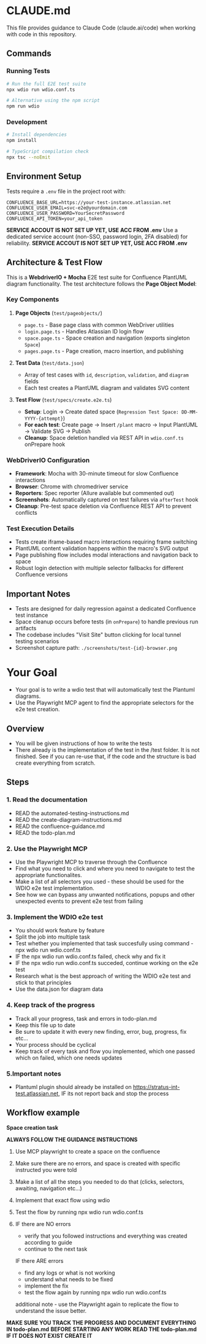 # CLAUDE.md

This file provides guidance to Claude Code (claude.ai/code) when working with code in this repository.

## Commands

### Running Tests

```bash
# Run the full E2E test suite
npx wdio run wdio.conf.ts

# Alternative using the npm script
npm run wdio
```

### Development

```bash
# Install dependencies
npm install

# TypeScript compilation check
npx tsc --noEmit
```

## Environment Setup

Tests require a `.env` file in the project root with:

```
CONFLUENCE_BASE_URL=https://your-test-instance.atlassian.net
CONFLUENCE_USER_EMAIL=svc-e2e@yourdomain.com
CONFLUENCE_USER_PASSWORD=YourSecretPassword
CONFLUENCE_API_TOKEN=your_api_token
```

**SERVICE ACCOUT IS NOT SET UP YET, USE ACC FROM .env**
Use a dedicated service account (non-SSO, password login, 2FA disabled) for reliability.
**SERVICE ACCOUT IS NOT SET UP YET, USE ACC FROM .env**

## Architecture & Test Flow

This is a **WebdriverIO + Mocha** E2E test suite for Confluence PlantUML diagram functionality. The test architecture follows the **Page Object Model**:

### Key Components

1. **Page Objects** (`test/pageobjects/`)
   - `page.ts` - Base page class with common WebDriver utilities
   - `login.page.ts` - Handles Atlassian ID login flow
   - `space.page.ts` - Space creation and navigation (exports singleton `Space`)
   - `pages.page.ts` - Page creation, macro insertion, and publishing

2. **Test Data** (`test/data.json`)
   - Array of test cases with `id`, `description`, `validation`, and `diagram` fields
   - Each test creates a PlantUML diagram and validates SVG content

3. **Test Flow** (`test/specs/create.e2e.ts`)
   - **Setup**: Login → Create dated space (`Regression Test Space: DD-MM-YYYY-{attempt}`)
   - **For each test**: Create page → Insert `/plant` macro → Input PlantUML → Validate SVG → Publish
   - **Cleanup**: Space deletion handled via REST API in `wdio.conf.ts` onPrepare hook

### WebDriverIO Configuration

- **Framework**: Mocha with 30-minute timeout for slow Confluence interactions
- **Browser**: Chrome with chromedriver service
- **Reporters**: Spec reporter (Allure available but commented out)
- **Screenshots**: Automatically captured on test failures via `afterTest` hook
- **Cleanup**: Pre-test space deletion via Confluence REST API to prevent conflicts

### Test Execution Details

- Tests create iframe-based macro interactions requiring frame switching
- PlantUML content validation happens within the macro's SVG output
- Page publishing flow includes modal interactions and navigation back to space
- Robust login detection with multiple selector fallbacks for different Confluence versions

## Important Notes

- Tests are designed for daily regression against a dedicated Confluence test instance
- Space cleanup occurs before tests (in `onPrepare`) to handle previous run artifacts
- The codebase includes "Visit Site" button clicking for local tunnel testing scenarios
- Screenshot capture path: `./screenshots/test-{id}-browser.png`

# Your Goal

- Your goal is to write a wdio test that will automatically test the Plantuml diagrams.
- Use the Playwright MCP agent to find the appropriate selectors for the e2e test creation.

## Overview

- You will be given instructions of how to write the tests
- There already is the implementation of the test in the /test folder. It is not finished. See if you can re-use that, if the code and the structure is bad create everything from scratch.

## Steps

### 1. Read the documentation

- READ the automated-testing-instructions.md
- READ the create-diagram-instructions.md
- READ the confluence-guidance.md
- READ the todo-plan.md

### 2. Use the Playwright MCP

- Use the Playwright MCP to traverse through the Confluence
- Find what you need to click and where you need to navigate to test the appropriate functionalites.
- Make a list of all selectors you used - these should be used for the WDIO e2e test implementation.
- See how we can bypass any unwanted notifications, popups and other unexpected events to prevent e2e test from failing

### 3. Implement the WDIO e2e test

- You should work feature by feature
- Split the job into multiple task
- Test whether you implemented that task succesfully using command - npx wdio run wdio.conf.ts
- IF the npx wdio run wdio.conf.ts failed, check why and fix it
- IF the npx wdio run wdio.conf.ts succeded, continue working on the e2e test
- Research what is the best approach of writing the WDIO e2e test and stick to that principles
- Use the data.json for diagram data

### 4. Keep track of the progress

- Track all your progress, task and errors in todo-plan.md
- Keep this file up to date
- Be sure to update it with every new finding, error, bug, progress, fix etc...
- Your process should be cyclical
- Keep track of every task and flow you implemented, which one passed which on failed, which one needs updates

### 5.Important notes

- Plantuml plugin should already be installed on https://stratus-int-test.atlassian.net, IF its not report back and stop the process

## Workflow example

**Space creation task**

**ALWAYS FOLLOW THE GUIDANCE INSTRUCTIONS**

1. Use MCP playwright to create a space on the confluence
2. Make sure there are no errors, and space is created with specific instructed you were told
3. Make a list of all the steps you needed to do that (clicks, selectors, awaiting, navigation etc...)
4. Implement that exact flow using wdio
5. Test the flow by running npx wdio run wdio.conf.ts
6. IF there are NO errors
   - verify that you followed instructions and everything was created according to guide
   - continue to the next task

   IF there ARE errors
   - find any logs or what is not working
   - understand what needs to be fixed
   - implement the fix
   - test the flow again by running npx wdio run wdio.conf.ts

   additional note - use the Playwright again to replicate the flow to understand the issue better.

**MAKE SURE YOU TRACK THE PROGRESS AND DOCUMENT EVERYTHING IN todo-plan.md**
**BEFORE STARTING ANY WORK READ THE todo-plan.md**
**IF IT DOES NOT EXIST CREATE IT**
